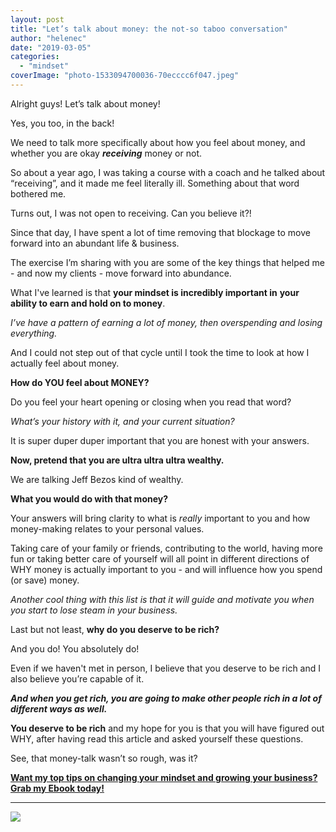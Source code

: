 ```yaml
---
layout: post
title: "Let’s talk about money: the not-so taboo conversation"
author: "helenec"
date: "2019-03-05"
categories: 
  - "mindset"
coverImage: "photo-1533094700036-70ecccc6f047.jpeg"
---
```


Alright guys! Let’s talk about money!

Yes, you too, in the back!

We need to talk more specifically about how you feel about money, and whether you are okay **_receiving_** money or not.

So about a year ago, I was taking a course with a coach and he talked about “receiving”, and it made me feel literally ill. Something about that word bothered me.

Turns out, I was not open to receiving. Can you believe it?!

Since that day, I have spent a lot of time removing that blockage to move forward into an abundant life & business.

The exercise I’m sharing with you are some of the key things that helped me - and now my clients - move forward into abundance.

What I've learned is that **your mindset is incredibly important in** **your ability to earn and hold on to money**.

_I’ve have a pattern of earning a lot of money, then overspending and losing everything._

And I could not step out of that cycle until I took the time to look at how I actually feel about money.

**How do YOU feel about MONEY?**

Do you feel your heart opening or closing when you read that word?

_What’s your history with it, and your current situation?_

It is super duper duper important that you are honest with your answers.

**Now, pretend that you are ultra ultra ultra wealthy.**

We are talking Jeff Bezos kind of wealthy.

**What you would do with that money?**

Your answers will bring clarity to what is _really_ important to you and how money-making relates to your personal values.

Taking care of your family or friends, contributing to the world, having more fun or taking better care of yourself will all point in different directions of WHY money is actually important to you - and will influence how you spend (or save) money.

_Another cool thing with this list is that it will guide and motivate you when you start to lose steam in your business._

Last but not least, **why do you deserve to be rich?**

And you do! You absolutely do!

Even if we haven't met in person, I believe that you deserve to be rich and I also believe you’re capable of it.

**_And when you get rich, you are going to make other people rich in a lot of different ways as well._**

**You deserve to be rich** and my hope for you is that you will have figured out WHY, after having read this article and asked yourself these questions.

See, that money-talk wasn’t so rough, was it?

[**Want my top tips on changing your mindset and growing your business? Grab my Ebook today!**](https://go.katebagoy.com/ebook)

* * *

![](images/Moneymindset-683x1024.png)
